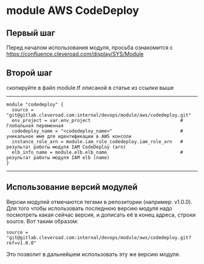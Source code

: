 # module AWS CodeDeploy

## Первый шаг 
Перед началом использования модуля, просьба ознакомится с 
https://confluence.cleveroad.com/display/SYS/Module

## Второй шаг 
скопируйте в файл module.tf описаной в статье из ссылки выше

---

``` 
module "codedeploy" {
  source = "git@gitlab.cleveroad.com:internal/devops/module/aws/codedeploy.git"
  env_project = var.env_project                                 # Глобальная переменная
  codedeploy_name = "<codedeploy_name>"                         # уникальное имя для идентификации в AWS консоли
  instance_role_arn = module.iam_role_codedeploy.iam_role_arn   # результат работы модуля IAM CodeDeploy (arn)
  elb_info_name = module.elb.elb_name                           # результат работы модуля IAM elb (name)
}
```

---

## Использование версий модулей
Версии модулей отмечаются тегами в репозитории (например: v1.0.0).
Для того чтобы использовать последнюю версию модуля надо посмотреть какая сейчас версия, и дописать её в конец адреса, строки source. Вот таким образом:
```
source = "git@gitlab.cleveroad.com:internal/devops/module/aws/codedeploy.git?ref=v1.0.0"
```
Это позволит в дальнейшем использовать эту же версию модуля. 
